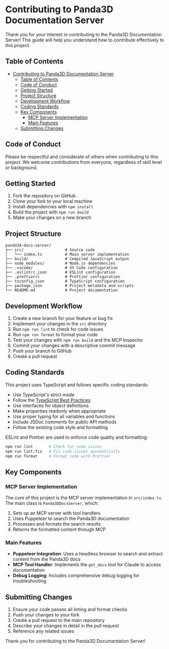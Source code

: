 # Contributing to Panda3D Documentation Server

Thank you for your interest in contributing to the Panda3D Documentation Server! This guide will help you understand how to contribute effectively to this project.

## Table of Contents

- [Contributing to Panda3D Documentation Server](#contributing-to-panda3d-documentation-server)
  - [Table of Contents](#table-of-contents)
  - [Code of Conduct](#code-of-conduct)
  - [Getting Started](#getting-started)
  - [Project Structure](#project-structure)
  - [Development Workflow](#development-workflow)
  - [Coding Standards](#coding-standards)
  - [Key Components](#key-components)
    - [MCP Server Implementation](#mcp-server-implementation)
    - [Main Features](#main-features)
  - [Submitting Changes](#submitting-changes)

## Code of Conduct

Please be respectful and considerate of others when contributing to this project. We welcome contributions from everyone, regardless of skill level or background.

## Getting Started

1. Fork the repository on GitHub
2. Clone your fork to your local machine
3. Install dependencies with `npm install`
4. Build the project with `npm run build`
5. Make your changes on a new branch

## Project Structure

```shell
panda3d-docs-server/
├── src/                  # Source code
│   └── index.ts          # Main server implementation
├── build/                # Compiled JavaScript output
├── node_modules/         # Node.js dependencies
├── .vscode/              # VS Code configuration
├── .eslintrc.json        # ESLint configuration
├── .prettierrc           # Prettier configuration
├── tsconfig.json         # TypeScript configuration
├── package.json          # Project metadata and scripts
└── README.md             # Project documentation
```

## Development Workflow

1. Create a new branch for your feature or bug fix
2. Implement your changes in the `src` directory
3. Run `npm run lint` to check for code issues
4. Run `npm run format` to format your code
5. Test your changes with `npm run build` and the MCP Inspector
6. Commit your changes with a descriptive commit message
7. Push your branch to GitHub
8. Create a pull request

## Coding Standards

This project uses TypeScript and follows specific coding standards:

- Use TypeScript's strict mode
- Follow the [TypeScript Best Practices](https://www.typescriptlang.org/docs/handbook/declaration-files/do-s-and-don-ts.html)
- Use interfaces for object definitions
- Make properties readonly when appropriate
- Use proper typing for all variables and functions
- Include JSDoc comments for public API methods
- Follow the existing code style and formatting

ESLint and Prettier are used to enforce code quality and formatting:

```bash
npm run lint       # Check for code issues
npm run lint:fix   # Fix code issues automatically
npm run format     # Format code with Prettier
```

## Key Components

### MCP Server Implementation

The core of this project is the MCP server implementation in `src/index.ts`. The main class is `Panda3DDocsServer`, which:

1. Sets up an MCP server with tool handlers
2. Uses Puppeteer to search the Panda3D documentation
3. Processes and formats the search results
4. Returns the formatted content through MCP

### Main Features

- **Puppeteer Integration**: Uses a headless browser to search and extract content from the Panda3D docs
- **MCP Tool Handler**: Implements the `get_docs` tool for Claude to access documentation
- **Debug Logging**: Includes comprehensive debug logging for troubleshooting

## Submitting Changes

1. Ensure your code passes all linting and format checks
2. Push your changes to your fork
3. Create a pull request to the main repository
4. Describe your changes in detail in the pull request
5. Reference any related issues

Thank you for contributing to the Panda3D Documentation Server!
